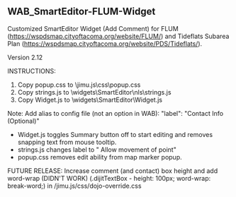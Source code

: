 ## WAB_SmartEditor-FLUM-Widget
Customized SmartEditor Widget (Add Comment) for FLUM (https://wspdsmap.cityoftacoma.org/website/FLUM/) and Tideflats Subarea Plan (https://wspdsmap.cityoftacoma.org/website/PDS/Tideflats/).

Version 2.12

INSTRUCTIONS:
1. Copy popup.css to \jimu.js\css\popup.css
2. Copy strings.js to \widgets\SmartEditor\nls\strings.js 
3. Copy Widget.js to \widgets\SmartEditor\Widget.js



Note: Add alias to config file (not an option in WAB):  "label": "Contact Info (Optional)"
* Widget.js toggles Summary button off to start editing and removes snapping text from mouse tooltip.
* strings.js changes label to " Allow movement of point"
* popup.css removes edit ability from map marker popup.

FUTURE RELEASE: Increase comment (and contact) box height and add word-wrap (DIDN'T WORK) (.dijitTextBox - height: 100px; word-wrap: break-word;) in /jimu.js/css/dojo-override.css

